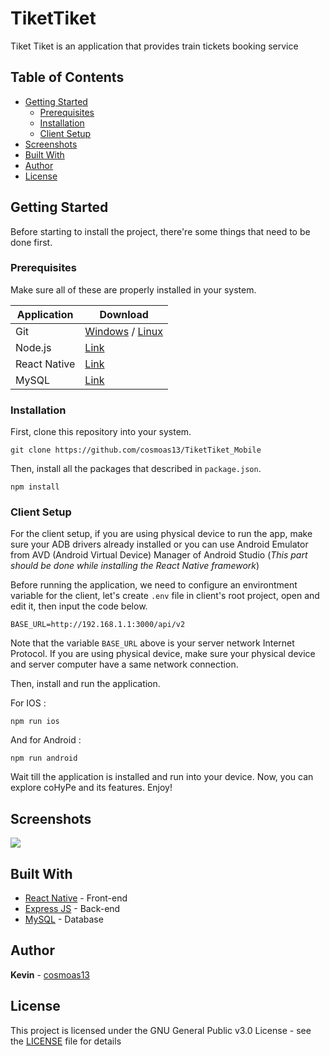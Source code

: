 # TiketTiket

Tiket Tiket is an application that provides train tickets booking service

## Table of Contents

- [Getting Started](#getting-started)
  - [Prerequisites](#prerequisites)
  - [Installation](#installation)
  - [Client Setup](#client-setup)
- [Screenshots](#screenshots)
- [Built With](#built-with)
- [Author](#author)
- [License](#license)

## Getting Started

Before starting to install the project, there're some things that need to be done first.

### Prerequisites

Make sure all of these are properly installed in your system.

| Application  | Download                                                                            |
| ------------ | ----------------------------------------------------------------------------------- |
| Git          | [Windows](https://gitforwindows.org/) / [Linux](https://git-scm.com/download/linux) |
| Node.js      | [Link](https://nodejs.org/en/download/)                                             |
| React Native | [Link](https://facebook.github.io/react-native/docs/getting-started)                |
| MySQL        | [Link](https://www.mysql.com/downloads/)                                            |

### Installation

First, clone this repository into your system.

```
git clone https://github.com/cosmoas13/TiketTiket_Mobile
```

Then, install all the packages that described in `package.json`.

```
npm install
```

### Client Setup

For the client setup, if you are using physical device to run the app, make sure your ADB drivers already installed or you can use Android Emulator from AVD (Android Virtual Device) Manager of Android Studio (_This part should be done while installing the React Native framework_)

Before running the application, we need to configure an environtment variable for the client, let's create `.env` file in client's root project, open and edit it, then input the code below.

```
BASE_URL=http://192.168.1.1:3000/api/v2
```

Note that the variable `BASE_URL` above is your server network Internet Protocol. If you are using physical device, make sure your physical device and server computer have a same network connection.

Then, install and run the application.

For IOS :

`npm run ios`

And for Android :

`npm run android`

Wait till the application is installed and run into your device. Now, you can explore coHyPe and its features. Enjoy!

## Screenshots

<img src="docs/screenshots/screenshots.png" />

## Built With

- [React Native](https://facebook.github.io/react-native/) - Front-end
- [Express JS](https://expressjs.com) - Back-end
- [MySQL](https://www.mysql.com) - Database

## Author

**Kevin** - [cosmoas13](https://github.com/cosmoas13)

## License

This project is licensed under the GNU General Public v3.0 License - see the [LICENSE](LICENSE) file for details
